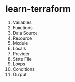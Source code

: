 # learn-terraform


1. Variables
2. Functions
3. Data Source
4. Resource
5. Module
6. Locals
7. Provider
8. State File
9. Loops
10. Conditions
11. Output